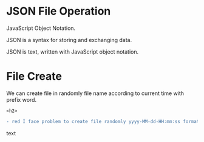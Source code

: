 <html>
  <head></head>
  <body>
    <h1>JSON File Operation</h1>
    <p>JavaScript Object Notation.</p>
    <p>JSON is a syntax for storing and exchanging data.</p>
    <p>JSON is text, written with JavaScript object notation.</p>
    <h1>File Create</h1>
    <p>We can create file in randomly file name according to current time with prefix word.</p>
    
    <h2>

```diff
- red I face problem to create file randomly yyyy-MM-dd-HH:mm:ss format.This format file name is allow so you should avoid this format otherwise you kill your important time and patience.You can use yyyy_MM_dd_HH_mm_ss this format.
```

</h2>
    <span style=“color:red;”> text </span>
  </body>
  </html>
